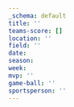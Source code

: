 ```yaml
---
_schema: default
title: ''
teams-score: []
location: ''
field: ''
date:
season:
week:
mvp: ''
game-ball: ''
sportsperson: ''
---
```

